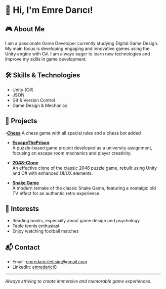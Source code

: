 # 👋 Hi, I'm Emre Darıcı!

## 🎮 About Me
I am a passionate Game Developer currently studying Digital Game Design. My main focus is developing engaging and innovative games using the Unity engine with C#. I am always eager to learn new technologies and improve my skills in game development.

## 🛠️ Skills & Technologies
- Unity (C#)
- JSON
- Git & Version Control
- Game Design & Mechanics

## 🚀 Projects
-[**Chess**](https://github.com/emredarici/Chess)
 A chess game with all special rules and a chess bot added

- [**EscapeThePrison**](https://github.com/emredarici/EscapeThePrison)  
  A puzzle-based game project developed as a university assignment, focusing on escape room mechanics and player creativity.

- [**2048-Clone**](https://github.com/emredarici/2048-clone)  
  An effective clone of the classic 2048 puzzle game, rebuilt using Unity and C# with enhanced UI/UX elements.

- [**Snake Game**](https://github.com/emredarici/SnakeGames)  
  A modern remake of the classic Snake Game, featuring a nostalgic old TV effect for an authentic retro experience.


## 🌱 Interests
- Reading books, especially about game design and psychology
- Table tennis enthusiast
- Enjoy watching football matches

## 📬 Contact
- Email: emredariciiletisim@gmail.com
- LinkedIn: [emredarici0](https://www.linkedin.com/in/emredarici0/)

---

_Always striving to create immersive and memorable game experiences._
